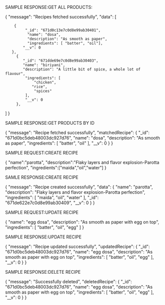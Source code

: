  SAMPLE RESPONSE:GET ALL PRODUCTS:

 {
     "message": "Recipes fetched successfully",
    "data": [

        {
             "_id": "671d0c13e7c0d8e99ab30401",           
              "name": "dosa",
              "description": "As smooth as paper",
              "ingredients": [ "batter", "oil"],
            "__v": 0
       },
         {
            "_id": "671dde69e7c0d8e99ab30403",
            "name": "biriyani",
            "description": "A little bit of spice, a whole lot of flavour",
             "ingredients": [
                 "chicken",
                "rice",
                 "spices"
             ],
             "__v": 0
         },

   ] }



   SAMPLE RESPONSE:GET PRODUCTS BY ID

{
    "message": "Recipe fetched successfully",
    "matchedRecipe": {
        "_id": "671d0bc5deb48003dc927d76",
        "name": "dosa",
        "description": "As smooth as paper",
        "ingredients": [
            "batter",
            "oil"
        ],
        "__v": 0
    }
}




SAMPLE REQUEST:CREATE RECIPE

 {
    "name":"parotta",
    "description":"Flaky layers and flavor explosion-Parotta perfection",
    "ingredients":["maida","oil","water"]
}

SAMLE RESPONSE:CREATE RECIPE

{
    "message": "Recipe created successfully",
    "data": {
        "name": "parotta",
        "description": "Flaky layers and flavor explosion-Parotta perfection",
        "ingredients": [
            "maida",
            "oil",
            "water"
        ],
        "_id": "671de622e7c0d8e99ab30409",
        "__v": 0
    }
}



SAMPLE REQUEST:UPDATE RECIPE

{
        "name": "egg dosa",
        "description": "As smooth as paper with egg on top",
        "ingredients": [
            "batter",
            "oil",
            "egg"
        ]
    }

SAMPLE RESPONSE:UPDATE RECIPE

{
    "message": "Recipe updated successfully",
    "updatedRecipe": {
        "_id": "671d0bc5deb48003dc927d76",
        "name": "egg dosa",
        "description": "As smooth as paper with egg on top",
        "ingredients": [
            "batter",
            "oil",
            "egg"
        ],
        "__v": 0
    }
}




SAMPLE RESPONSE:DELETE RECIPE

{
    "message": "Successfully deleted",
    "deletedRecipe": {
        "_id": "671d0bc5deb48003dc927d76",
        "name": "egg dosa",
        "description": "As smooth as paper with egg on top",
        "ingredients": [
            "batter",
            "oil",
            "egg"
        ],
        "__v": 0
    }
}
